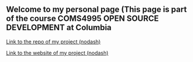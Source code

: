 ## Welcome to my personal page (This page is part of the course COMS4995 OPEN SOURCE DEVELOPMENT at Columbia

[Link to the repo of my project (nodash)](https://github.com/crepac4/nodash)


[Link to the website of my project (nodash)](https://github.com/crepac4/nodash)
